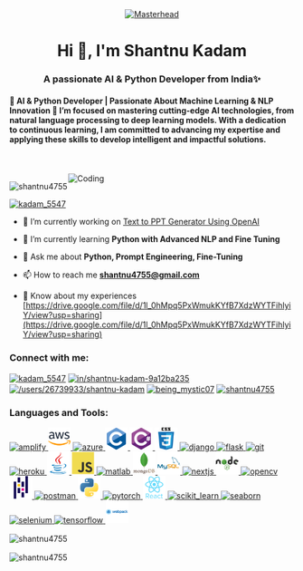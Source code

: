 <div style="text-align: center;">
    <a href="https://miro.medium.com/v2/resize:fit:1100/format:webp/0*jv7K_jnnnOeBf9oZ">
        <img src="https://media.licdn.com/dms/image/D5612AQGBaJrXnxC9uA/article-cover_image-shrink_720_1280/0/1707373839480?e=1729123200&v=beta&t=h-yw-iLPSSnmtjsAe3m3i7CgIb2HYNlX5OfoW9DyLo8" alt="Masterhead" width="1000" height="400">
    </a>
</div>



<h1 align="center">Hi 👋, I'm Shantnu Kadam</h1>
<h3 align="center">A passionate AI & Python Developer from India✨</h3>
<h4><b>🔧 AI & Python Developer | Passionate About Machine Learning & NLP Innovation 🧠
I’m focused on mastering cutting-edge AI technologies, from natural language processing to deep learning models. With a dedication to continuous learning, I am committed to advancing my expertise and applying these skills to develop intelligent and impactful solutions.</b></h4><br><br>

<img align="right" alt="Coding" width="400" src="https://camo.githubusercontent.com/b11e7b61bd4e5d72e7203a32b84c726e0ca3a53daac1af266ed17cb1069664f6/68747470733a2f2f692e70696e696d672e636f6d2f6f726967696e616c732f38312f31372f38622f38313137386234376138353938663063383163343739396632636464343035372e676966">

<p align="left"> <img src="https://komarev.com/ghpvc/?username=shantnu4755&label=Profile%20views&color=0e75b6&style=flat" alt="shantnu4755" /> </p>

<p align="left"> <a href="https://twitter.com/kadam_5547" target="blank"><img src="https://img.shields.io/twitter/follow/kadam_5547?logo=twitter&style=for-the-badge" alt="kadam_5547" /></a> </p>

- 🔭 I’m currently working on [Text to PPT Generator Using OpenAI](https://github.com/Shantnu4755/Text-PPT-Generator-Using-OpenAI)

- 🌱 I’m currently learning **Python with Advanced NLP and Fine Tuning**

- 💬 Ask me about **Python, Prompt Engineering, Fine-Tuning**

- 📫 How to reach me **shantnu4755@gmail.com**

- 📄 Know about my experiences [https://drive.google.com/file/d/1l_0hMpq5PxWmukKYfB7XdzWYTFihlyiY/view?usp=sharing](https://drive.google.com/file/d/1l_0hMpq5PxWmukKYfB7XdzWYTFihlyiY/view?usp=sharing)

<h3 align="left">Connect with me:</h3>
<p align="left">
<a href="https://twitter.com/kadam_5547" target="blank"><img align="center" src="https://raw.githubusercontent.com/rahuldkjain/github-profile-readme-generator/master/src/images/icons/Social/twitter.svg" alt="kadam_5547" height="30" width="40" /></a>
<a href="https://linkedin.com/in/in/shantnu-kadam-9a12ba235" target="blank"><img align="center" src="https://raw.githubusercontent.com/rahuldkjain/github-profile-readme-generator/master/src/images/icons/Social/linked-in-alt.svg" alt="in/shantnu-kadam-9a12ba235" height="30" width="40" /></a>
<a href="https://stackoverflow.com/users//users/26739933/shantnu-kadam" target="blank"><img align="center" src="https://raw.githubusercontent.com/rahuldkjain/github-profile-readme-generator/master/src/images/icons/Social/stack-overflow.svg" alt="/users/26739933/shantnu-kadam" height="30" width="40" /></a>
<a href="https://instagram.com/being_mystic07" target="blank"><img align="center" src="https://raw.githubusercontent.com/rahuldkjain/github-profile-readme-generator/master/src/images/icons/Social/instagram.svg" alt="being_mystic07" height="30" width="40" /></a>
<a href="https://www.leetcode.com/shantnu4755" target="blank"><img align="center" src="https://raw.githubusercontent.com/rahuldkjain/github-profile-readme-generator/master/src/images/icons/Social/leet-code.svg" alt="shantnu4755" height="30" width="40" /></a>
</p>

<h3 align="left">Languages and Tools:</h3>
<p align="left"> <a href="https://aws.amazon.com/amplify/" target="_blank" rel="noreferrer"> <img src="https://docs.amplify.aws/assets/logo-dark.svg" alt="amplify" width="40" height="40"/> </a> <a href="https://aws.amazon.com" target="_blank" rel="noreferrer"> <img src="https://raw.githubusercontent.com/devicons/devicon/master/icons/amazonwebservices/amazonwebservices-original-wordmark.svg" alt="aws" width="40" height="40"/> </a> <a href="https://azure.microsoft.com/en-in/" target="_blank" rel="noreferrer"> <img src="https://www.vectorlogo.zone/logos/microsoft_azure/microsoft_azure-icon.svg" alt="azure" width="40" height="40"/> </a> <a href="https://www.cprogramming.com/" target="_blank" rel="noreferrer"> <img src="https://raw.githubusercontent.com/devicons/devicon/master/icons/c/c-original.svg" alt="c" width="40" height="40"/> </a> <a href="https://www.w3schools.com/cs/" target="_blank" rel="noreferrer"> <img src="https://raw.githubusercontent.com/devicons/devicon/master/icons/csharp/csharp-original.svg" alt="csharp" width="40" height="40"/> </a> <a href="https://www.w3schools.com/css/" target="_blank" rel="noreferrer"> <img src="https://raw.githubusercontent.com/devicons/devicon/master/icons/css3/css3-original-wordmark.svg" alt="css3" width="40" height="40"/> </a> <a href="https://www.djangoproject.com/" target="_blank" rel="noreferrer"> <img src="https://cdn.worldvectorlogo.com/logos/django.svg" alt="django" width="40" height="40"/> </a> <a href="https://flask.palletsprojects.com/" target="_blank" rel="noreferrer"> <img src="https://www.vectorlogo.zone/logos/pocoo_flask/pocoo_flask-icon.svg" alt="flask" width="40" height="40"/> </a> <a href="https://git-scm.com/" target="_blank" rel="noreferrer"> <img src="https://www.vectorlogo.zone/logos/git-scm/git-scm-icon.svg" alt="git" width="40" height="40"/> </a> <a href="https://heroku.com" target="_blank" rel="noreferrer"> <img src="https://www.vectorlogo.zone/logos/heroku/heroku-icon.svg" alt="heroku" width="40" height="40"/> </a> <a href="https://www.java.com" target="_blank" rel="noreferrer"> <img src="https://raw.githubusercontent.com/devicons/devicon/master/icons/java/java-original.svg" alt="java" width="40" height="40"/> </a> <a href="https://developer.mozilla.org/en-US/docs/Web/JavaScript" target="_blank" rel="noreferrer"> <img src="https://raw.githubusercontent.com/devicons/devicon/master/icons/javascript/javascript-original.svg" alt="javascript" width="40" height="40"/> </a> <a href="https://www.mathworks.com/" target="_blank" rel="noreferrer"> <img src="https://upload.wikimedia.org/wikipedia/commons/2/21/Matlab_Logo.png" alt="matlab" width="40" height="40"/> </a> <a href="https://www.mongodb.com/" target="_blank" rel="noreferrer"> <img src="https://raw.githubusercontent.com/devicons/devicon/master/icons/mongodb/mongodb-original-wordmark.svg" alt="mongodb" width="40" height="40"/> </a> <a href="https://www.mysql.com/" target="_blank" rel="noreferrer"> <img src="https://raw.githubusercontent.com/devicons/devicon/master/icons/mysql/mysql-original-wordmark.svg" alt="mysql" width="40" height="40"/> </a> <a href="https://nextjs.org/" target="_blank" rel="noreferrer"> <img src="https://cdn.worldvectorlogo.com/logos/nextjs-2.svg" alt="nextjs" width="40" height="40"/> </a> <a href="https://nodejs.org" target="_blank" rel="noreferrer"> <img src="https://raw.githubusercontent.com/devicons/devicon/master/icons/nodejs/nodejs-original-wordmark.svg" alt="nodejs" width="40" height="40"/> </a> <a href="https://opencv.org/" target="_blank" rel="noreferrer"> <img src="https://www.vectorlogo.zone/logos/opencv/opencv-icon.svg" alt="opencv" width="40" height="40"/> </a> <a href="https://pandas.pydata.org/" target="_blank" rel="noreferrer"> <img src="https://raw.githubusercontent.com/devicons/devicon/2ae2a900d2f041da66e950e4d48052658d850630/icons/pandas/pandas-original.svg" alt="pandas" width="40" height="40"/> </a> <a href="https://postman.com" target="_blank" rel="noreferrer"> <img src="https://www.vectorlogo.zone/logos/getpostman/getpostman-icon.svg" alt="postman" width="40" height="40"/> </a> <a href="https://www.python.org" target="_blank" rel="noreferrer"> <img src="https://raw.githubusercontent.com/devicons/devicon/master/icons/python/python-original.svg" alt="python" width="40" height="40"/> </a> <a href="https://pytorch.org/" target="_blank" rel="noreferrer"> <img src="https://www.vectorlogo.zone/logos/pytorch/pytorch-icon.svg" alt="pytorch" width="40" height="40"/> </a> <a href="https://reactjs.org/" target="_blank" rel="noreferrer"> <img src="https://raw.githubusercontent.com/devicons/devicon/master/icons/react/react-original-wordmark.svg" alt="react" width="40" height="40"/> </a> <a href="https://scikit-learn.org/" target="_blank" rel="noreferrer"> <img src="https://upload.wikimedia.org/wikipedia/commons/0/05/Scikit_learn_logo_small.svg" alt="scikit_learn" width="40" height="40"/> </a> <a href="https://seaborn.pydata.org/" target="_blank" rel="noreferrer"> <img src="https://seaborn.pydata.org/_images/logo-mark-lightbg.svg" alt="seaborn" width="40" height="40"/> </a> <a href="https://www.selenium.dev" target="_blank" rel="noreferrer"> <img src="https://raw.githubusercontent.com/detain/svg-logos/780f25886640cef088af994181646db2f6b1a3f8/svg/selenium-logo.svg" alt="selenium" width="40" height="40"/> </a> <a href="https://www.tensorflow.org" target="_blank" rel="noreferrer"> <img src="https://www.vectorlogo.zone/logos/tensorflow/tensorflow-icon.svg" alt="tensorflow" width="40" height="40"/> </a> <a href="https://webpack.js.org" target="_blank" rel="noreferrer"> <img src="https://raw.githubusercontent.com/devicons/devicon/d00d0969292a6569d45b06d3f350f463a0107b0d/icons/webpack/webpack-original-wordmark.svg" alt="webpack" width="40" height="40"/> </a> </p>

<p><img align="center" src="https://github-readme-stats.vercel.app/api/top-langs?username=shantnu4755&show_icons=true&locale=en&layout=compact" alt="shantnu4755" /></p>

<p><img align="center" src="https://github-readme-streak-stats.herokuapp.com/?user=shantnu4755&" alt="shantnu4755" /></p>
